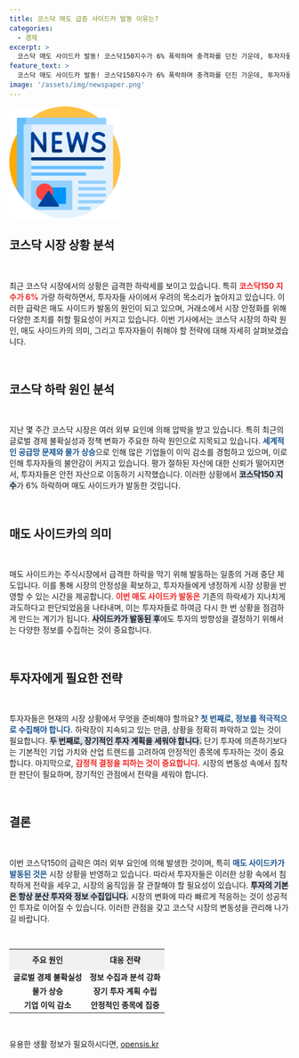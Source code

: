 ```yaml
---
title: 코스닥 매도 급증 사이드카 발동 이유는?
categories:
  - 경제
excerpt: >
  코스닥 매도 사이드카 발동! 코스닥150지수가 6% 폭락하며 충격파를 던진 가운데, 투자자들의 초비상이 걸렸다. 시장의 변화, 그 후폭풍은? 확인해 보세요!
feature_text: >
  코스닥 매도 사이드카 발동! 코스닥150지수가 6% 폭락하며 충격파를 던진 가운데, 투자자들의 초비상이 걸렸다. 시장의 변화, 그 후폭풍은? 확인해 보세요!
image: '/assets/img/newspaper.png'
---
```


<p><img src="/assets/img/newspaper.png" alt="kimp 속보" /></p>

<h2 data-ke-size="size26">코스닥 시장 상황 분석</h2>

<p data-ke-size="size16">&nbsp;</p>

<p data-ke-size="size16">최근 코스닥 시장에서의 상황은 급격한 하락세를 보이고 있습니다. 특히 <b><span style="color: #ee2323;">코스닥150 지수가 6%</span></b> 가량 하락하면서, 투자자들 사이에서 우려의 목소리가 높아지고 있습니다. 이러한 급락은 매도 사이드카 발동의 원인이 되고 있으며, 거래소에서 시장 안정화를 위해 다양한 조치를 취할 필요성이 커지고 있습니다. 이번 기사에서는 코스닥 시장의 하락 원인, 매도 사이드카의 의미, 그리고 투자자들이 취해야 할 전략에 대해 자세히 살펴보겠습니다.</p>

<p data-ke-size="size16">&nbsp;</p>

<h2 data-ke-size="size26">코스닥 하락 원인 분석</h2>

<p data-ke-size="size16">&nbsp;</p>

<p data-ke-size="size16">지난 몇 주간 코스닥 시장은 여러 외부 요인에 의해 압박을 받고 있습니다. 특히 최근의 글로벌 경제 불확실성과 정책 변화가 주요한 하락 원인으로 지목되고 있습니다. <b><span style="color: #1a5490;">세계적인 공급망 문제와 물가 상승</span></b>으로 인해 많은 기업들이 이익 감소를 경험하고 있으며, 이로 인해 투자자들의 불안감이 커지고 있습니다. 평가 절하된 자산에 대한 신뢰가 떨어지면서, 투자자들은 안전 자산으로 이동하기 시작했습니다. 이러한 상황에서 <b><span style="background-color: #21538527;">코스닥150 지수</span></b>가 6% 하락하며 매도 사이드카가 발동한 것입니다.</p>

<p data-ke-size="size16">&nbsp;</p>

<h2 data-ke-size="size26">매도 사이드카의 의미</h2>

<p data-ke-size="size16">&nbsp;</p>

<p data-ke-size="size16">매도 사이드카는 주식시장에서 급격한 하락을 막기 위해 발동하는 일종의 거래 중단 제도입니다. 이를 통해 시장의 안정성을 확보하고, 투자자들에게 냉정하게 시장 상황을 반영할 수 있는 시간을 제공합니다. <b><span style="color: #ee2323;">이번 매도 사이드카 발동은</span></b> 기존의 하락세가 지나치게 과도하다고 판단되었음을 나타내며, 이는 투자자들로 하여금 다시 한 번 상황을 점검하게 만드는 계기가 됩니다. <b><span style="background-color: #21538527;">사이드카가 발동된 후</span></b>에도 투자의 방향성을 결정하기 위해서는 다양한 정보를 수집하는 것이 중요합니다.</p>

<p data-ke-size="size16">&nbsp;</p>

<h2 data-ke-size="size26">투자자에게 필요한 전략</h2>

<p data-ke-size="size16">&nbsp;</p>

<p data-ke-size="size16">투자자들은 현재의 시장 상황에서 무엇을 준비해야 할까요? <b><span style="color: #1a5490;">첫 번째로, 정보를 적극적으로 수집해야 합니다.</span></b> 하락장이 지속되고 있는 만큼, 상황을 정확히 파악하고 있는 것이 필요합니다. <b><span style="background-color: #21538527;">두 번째로, 장기적인 투자 계획을 세워야 합니다.</span></b> 단기 투자에 의존하기보다는 기본적인 기업 가치와 산업 트렌드를 고려하여 안정적인 종목에 투자하는 것이 중요합니다. 마지막으로, <b><span style="color: #ee2323;">감정적 결정을 피하는 것이 중요합니다.</span></b> 시장의 변동성 속에서 침착한 판단이 필요하며, 장기적인 관점에서 전략을 세워야 합니다.</p>

<p data-ke-size="size16">&nbsp;</p>

<h2 data-ke-size="size26">결론</h2>

<p data-ke-size="size16">&nbsp;</p>

<p data-ke-size="size16">이번 코스닥150의 급락은 여러 외부 요인에 의해 발생한 것이며, 특히 <b><span style="color: #1a5490;">매도 사이드카가 발동된 것은</span></b> 시장 상황을 반영하고 있습니다. 따라서 투자자들은 이러한 상황 속에서 침착하게 전략을 세우고, 시장의 움직임을 잘 관찰해야 할 필요성이 있습니다. <b><span style="background-color: #21538527;">투자의 기본은 항상 분산 투자와 정보 수집입니다.</span></b> 시장의 변화에 따라 빠르게 적응하는 것이 성공적인 투자로 이어질 수 있습니다. 이러한 관점을 갖고 코스닥 시장의 변동성을 관리해 나가길 바랍니다.</p>

<p data-ke-size="size16">&nbsp;</p>

<table style="width: 100%; border-collapse: collapse;">
  <tr>
    <th style="text-align: center; height: 30px; background-color: #f0f0f0;"><b>주요 원인</b></th>
    <th style="text-align: center; height: 30px; background-color: #f0f0f0;"><b>대응 전략</b></th>
  </tr>
  <tr>
    <td style="text-align: center; height: 17px;"><b>글로벌 경제 불확실성</b></td>
    <td style="text-align: center; height: 17px;"><b>정보 수집과 분석 강화</b></td>
  </tr>
  <tr>
    <td style="text-align: center; height: 17px;"><b>물가 상승</b></td>
    <td style="text-align: center; height: 17px;"><b>장기 투자 계획 수립</b></td>
  </tr>
  <tr>
    <td style="text-align: center; height: 17px;"><b>기업 이익 감소</b></td>
    <td style="text-align: center; height: 17px;"><b>안정적인 종목에 집중</b></td>
  </tr>
</table>

<p data-ke-size="size16">&nbsp;</p>
유용한 생활 정보가 필요하시다면, <a href="https://opensis.kr" rel="dofollow">opensis.kr</a>


